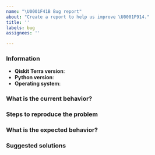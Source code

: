 ```yaml
---
name: "\U0001F41B Bug report"
about: "Create a report to help us improve \U0001F914."
title: ''
labels: bug
assignees: ''

---
```


<!-- ⚠️ If you do not respect this template, your issue will be closed -->
<!-- ⚠️ Make sure to browse the opened and closed issues -->

### Information

- **Qiskit Terra version**:
- **Python version**:
- **Operating system**:

### What is the current behavior?



### Steps to reproduce the problem



### What is the expected behavior?



### Suggested solutions
